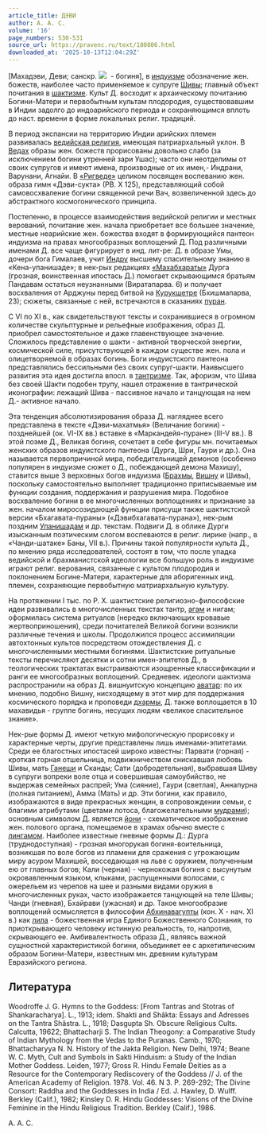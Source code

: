 ```yaml
---
article_title: ДЭВИ
author: А. А. С.
volume: '16'
page_numbers: 530-531
source_url: https://pravenc.ru/text/180806.html
downloaded_at: '2025-10-13T12:04:29Z'
---
```


[Махадэви, Деви; санскр. ![](https://pravenc.ru/char/26310/dev-/image.png)  - богиня], в [индуизме](https://pravenc.ru/text/индуизме.html) обозначение жен. божеств, наиболее часто применяемое к супруге [Шивы](https://pravenc.ru/text/Шива.html); главный объект почитания в [шактизме](https://pravenc.ru/text/шактизме.html). Культ Д. восходит к архаическому почитанию Богини-Матери и первобытным культам плодородия, существовавшим в Индии задолго до индоарийского периода и сохраняющимся вплоть до наст. времени в форме локальных религ. традиций.

В период экспансии на территорию Индии арийских племен развивалась [ведийская религия](<https://pravenc.ru/text/ведийская религия.html>), имеющая патриархальный уклон. В [Ведах](https://pravenc.ru/text/Ведах.html) образы жен. божеств прорисованы довольно слабо (за исключением богини утренней зари Ушас); часто они неотделимы от своих супругов и имеют имена, производные от их имен,- Индрани, Варунани, Агнайи. В [«Ригведе»](<https://pravenc.ru/text/ Ригведе .html>) целиком посвящен воспеванию жен. образа гимн «Дэви-сукта» (РВ. X 125), представляющий собой самовосхваление богини священной речи Вач, возвеличенной здесь до абстрактного космогонического принципа.

Постепенно, в процессе взаимодействия ведийской религии и местных верований, почитание жен. начала приобретает все большее значение, местные неарийские жен. божества входят в формирующийся пантеон индуизма на правах многообразных воплощений Д. Под различными именами Д. все чаще фигурирует в инд. лит-ре: Д. в образе Умы, дочери бога Гималаев, учит [Индру](https://pravenc.ru/text/Индру.html) высшему спасительному знанию в «Кена-упанишаде»; в нек-рых редакциях [«Махабхараты»](<https://pravenc.ru/text/ Махабхараты .html>) Дурга (грозная, воинственная ипостась Д.) помогает скрывающимся братьям Пандавам остаться неузнанными (Виратапарва. 6) и получает восхваления от Арджуны перед битвой на [Курукшетре](https://pravenc.ru/text/Курукшетре.html) (Бхишмапарва, 23); сюжеты, связанные с ней, встречаются в сказаниях [пуран](https://pravenc.ru/text/пуран.html).

С VI по XI в., как свидетельствуют тексты и сохранившиеся в огромном количестве скульптурные и рельефные изображения, образ Д. приобрел самостоятельное и даже главенствующее значение. Сложилось представление о шакти - активной творческой энергии, космической силе, присутствующей в каждом существе жен. пола и олицетворяемой в образах богинь. Боги индуистского пантеона представлялись бессильными без своих супруг-шакти. Наивысшего развития эта идея достигла впосл. в [тантризме](https://pravenc.ru/text/тантризме.html). Так, афоризм, что Шива без своей Шакти подобен трупу, нашел отражение в тантрической иконографии: лежащий Шива - пассивное начало и танцующая на нем Д.- активное начало.

Эта тенденция абсолютизирования образа Д. нагляднее всего представлена в тексте «Дэви-махатмья» (Величание богини) - позднейшей (ок. VI-IX вв.) вставке в «Маркандейя-пуране» (III-V вв.). В этой поэме Д., Великая богиня, сочетает в себе фигуры мн. почитаемых женских образов индуистского пантеона (Дурга, Шри, Гаури и др.). Она называется первопричиной мира, победительницей демонов (особенно популярен в индуизме сюжет о Д., побеждающей демона Махишу), ставится выше 3 верховных богов индуизма ([Брахмы](https://pravenc.ru/text/Брахма.html), [Вишну](https://pravenc.ru/text/Вишну.html) и Шивы), поскольку самостоятельно выполняет традиционно приписываемые им функции создания, поддержания и разрушения мира. Подобное восхваление богини в ее многочисленных воплощениях и признание за жен. началом миросозидающей функции присущи также шактистской версии «Бхагавата-пураны» («Дэвибхагавата-пурана»), нек-рым поздним [Упанишадам](https://pravenc.ru/text/Упанишадам.html) и др. текстам. Подвиги Д. в облике Дурги изысканным поэтическим слогом воспеваются в религ. лирике (напр., в «Чанди-шатаке» Баны, VII в.). Причины такой популярности культа Д., по мнению ряда исследователей, состоят в том, что после упадка ведийской и брахманистской идеологии все большую роль в индуизме играют религ. верования, связанные с культом плодородия и поклонением Богине-Матери, характерные для аборигенных инд. племен, сохраняющие первобытную матриархальную культуру.

На протяжении I тыс. по Р. Х. шактистские религиозно-философские идеи развивались в многочисленных текстах тантр, [агам](https://pravenc.ru/text/агам.html) и нигам; оформилась система ритуалов (нередко включающих кровавые жертвоприношения), среди почитателей Великой богини возникли различные течения и школы. Продолжился процесс ассимиляции автохтонных культов посредством отождествления Д. с многочисленными местными богинями. Шактистские ритуальные тексты перечисляют десятки и сотни имен-эпитетов Д., в теологических трактатах выстраиваются изощренные классификации и ранги ее многообразных воплощений. Средневек. идеологи шактизма распространили на образ Д. вишнуитскую концепцию [аватар](https://pravenc.ru/text/Аватара.html): по их мнению, подобно Вишну, нисходящему в этот мир для поддержания космического порядка и проповеди [дхармы](https://pravenc.ru/text/Дхарма.html), Д. также воплощается в 10 махавидья - группе богинь, несущих людям «великое спасительное знание».

Нек-рые формы Д. имеют четкую мифологическую прорисовку и характерные черты, другие представлены лишь именами-эпитетами. Среди ее благостных ипостасей широко известны: Парвати (горная) - кроткая горная отшельница, подвижничеством снискавшая любовь Шивы, мать [Ганеши](https://pravenc.ru/text/Ганеша.html) и Сканды; Сати (добродетельная), выбравшая Шиву в супруги вопреки воле отца и совершившая самоубийство, не выдержав семейных распрей; Ума (сияние), Гаури (светлая), Аннапурна (полная питанием), Амма (Мать) и др. Эти богини, как правило, изображаются в виде прекрасных женщин, в сопровождении семьи, с благими атрибутами (цветами лотоса, благожелательными [мудрами](https://pravenc.ru/text/мудрами.html)); основным символом Д. является [йони](https://pravenc.ru/text/йони.html) - схематическое изображение жен. полового органа, помещаемое в храмах обычно вместе с [лингамом](https://pravenc.ru/text/лингамом.html). Наиболее известные гневные формы Д.: Дурга (труднодоступная) - грозная многорукая богиня-воительница, возникшая по воле богов из пламени для сражения с угрожающим миру асуром Махишей, восседающая на льве с оружием, полученным ею от главных богов; Кали (черная) - чернокожая богиня с высунутым окровавленным языком, клыками, распущенными волосами, с ожерельем из черепов на шее и разными видами оружия в многочисленных руках, часто изображается танцующей на теле Шивы; Чанди (гневная), Бхайрави (ужасная) и др. Такое многообразие воплощений осмысляется в философии [Абхинавагупты](https://pravenc.ru/text/Абхинавагупты.html) (кон. X - нач. XI в.) как [лила](https://pravenc.ru/text/лила.html) - божественная игра Единого Божественного Сознания, то приоткрывающего человеку истинную реальность, то, напротив, скрывающего ее. Амбивалентность образа Д., являясь важной сущностной характеристикой богини, объединяет ее с архетипическим образом Богини-Матери, известным мн. древним культурам Евразийского региона.

## Литература

Woodroffe J. G. Hymns to the Goddess: [From Tantras and Stotras of Shankaracharya]. L., 1913; idem. Shakti and Shâkta: Essays and Adresses on the Tantra Shâstra. L., 1918; Dasgupta Sh. Obscure Religious Cults. Calcutta, 19622; Bhattacharji S. The Indian Theogony: a Comparative Study of Indian Mythology from the Vedas to the Puranas. Camb., 1970; Bhattacharyya N. N. History of the Jakta Religion. New Delhi, 1974; Beane W. C. Myth, Cult and Symbols in Sakti Hinduism: a Study of the Indian Mother Goddess. Leiden, 1977; Gross R. Hindu Female Deities as a Resource for the Contemporary Rediscovery of the Goddess // J. of the American Academy of Religion. 1978. Vol. 46. N 3. P. 269-292; The Divine Consort: Raddha and the Goddesses in India / Ed. J. Hawley, D. Wulff. Berkley (Calif.), 1982; Kinsley D. R. Hindu Goddesses: Visions of the Divine Feminine in the Hindu Religious Tradition. Berkley (Calif.), 1986.

А. А. С.
